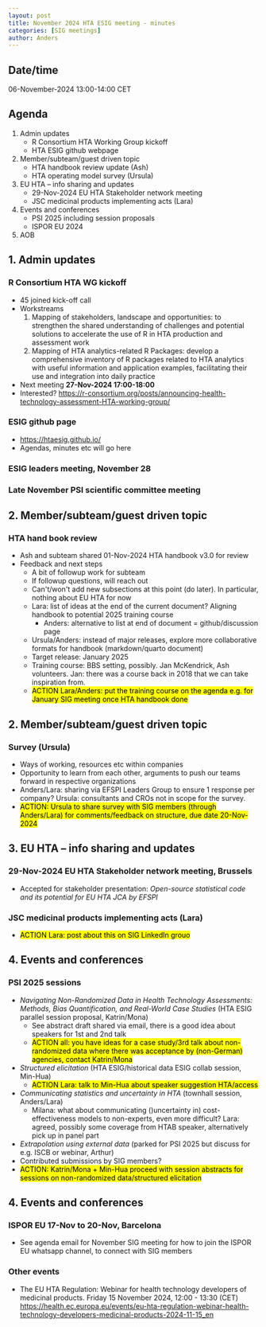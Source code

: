```yaml
---
layout: post
title: November 2024 HTA ESIG meeting - minutes 
categories: [SIG meetings]
author: Anders
---
```


## Date/time
06-November-2024 13:00-14:00 CET


## Agenda

1. Admin updates
   - R Consortium HTA Working Group kickoff
   - HTA ESIG github webpage
2. Member/subteam/guest driven topic
   - HTA handbook review update (Ash)
   - HTA operating model survey (Ursula)
3. EU HTA – info sharing and updates
   - 29-Nov-2024 EU HTA Stakeholder network meeting
   - JSC medicinal products implementing acts (Lara)
4. Events and conferences
   - PSI 2025 including session proposals
   - ISPOR EU 2024
5. AOB


## 1. Admin updates

### R Consortium HTA WG kickoff

- 45 joined kick-off call
- Workstreams
  1. Mapping of stakeholders, landscape and opportunities: to strengthen the shared understanding of challenges and potential solutions to accelerate the use of R in HTA production and assessment work
  2. Mapping of HTA analytics-related R Packages: develop a comprehensive inventory of R packages related to HTA analytics with useful information and application examples, facilitating their use and integration into daily practice
- Next meeting **27-Nov-2024 17:00-18:00**
- Interested? https://r-consortium.org/posts/announcing-health-technology-assessment-HTA-working-group/

### ESIG github page

- https://htaesig.github.io/
- Agendas, minutes etc will go here

### ESIG leaders meeting, November 28
### Late November PSI scientific committee meeting


## 2. Member/subteam/guest driven topic

### HTA hand book review

- Ash and subteam shared 01-Nov-2024 HTA handbook v3.0 for review
- Feedback and next steps
  - A bit of followup work for subteam 
  - If followup questions, will reach out
  - Can't/won't add new subsections at this point (do later). In particular, nothing about EU HTA for now
  - Lara: list of ideas at the end of the current document? Aligning handbook to potential 2025 training course
    - Anders: alternative to list at end of document = github/discussion page
  - Ursula/Anders: instead of major releases, explore more collaborative formats for handbook (markdown/quarto document)
  - Target release: January 2025
  - Training course: BBS setting, possibly. Jan McKendrick, Ash volunteers. Jan: there was a course back in 2018 that we can take inspiration from. 
  - <mark>ACTION Lara/Anders: put the training course on the agenda e.g. for January SIG meeting once HTA handbook done </mark>


## 2.  Member/subteam/guest driven topic

### Survey (Ursula)
- Ways of working, resources etc within companies
- Opportunity to learn from each other, arguments to push our teams forward in respective organizations
- Anders/Lara: sharing via EFSPI Leaders Group to ensure 1 response per company? Ursula: consultants and CROs not in scope for the survey.
- <mark>ACTION: Ursula to share survey with SIG members (through Anders/Lara) for comments/feedback on structure, due date 20-Nov-2024 </mark>


## 3. EU HTA – info sharing and updates

### 29-Nov-2024 EU HTA Stakeholder network meeting, Brussels

- Accepted for stakeholder presentation: _Open-source statistical code and its potential for EU HTA JCA by EFSPI_

### JSC medicinal products implementing acts (Lara)
- <mark>ACTION Lara: post about this on SIG LinkedIn grouo </mmark> 


## 4. Events and conferences

### PSI 2025 sessions

- _Navigating Non-Randomized Data in Health Technology Assessments: Methods, Bias Quantification, and Real-World Case Studies_ (HTA ESIG parallel session proposal, Katrin/Mona)
  - See abstract draft shared via email, there is a good idea about speakers for 1st and 2nd talk
  - <mark>ACTION all: you have ideas for a case study/3rd talk about non-randomized data where there was acceptance by (non-German) agencies, contact Katrin/Mona </mark>
- _Structured elicitation_ (HTA ESIG/historical data ESIG collab session, Min-Hua)
  - <mark>ACTION Lara: talk to Min-Hua about speaker suggestion HTA/access </mark>
- _Communicating statistics and uncertainty in HTA_ (townhall session, Anders/Lara)
  - Milana: what about communicating ()uncertainty in) cost-effectiveness models to non-experts, even more difficult? Lara: agreed, possibly some coverage from HTAB speaker, alternatively pick up in panel part 
- _Extrapolation using external data_ (parked for PSI 2025 but discuss for e.g. ISCB or webinar, Arthur)
- Contributed submissions by SIG members?
- <mark>ACTION: Katrin/Mona + Min-Hua proceed with session abstracts for sessions on non-randomized data/structured elicitation </mark>


## 4. Events and conferences

### ISPOR EU 17-Nov to 20-Nov, Barcelona

- See agenda email for November SIG meeting for how to join the ISPOR EU whatsapp channel, to connect with SIG members

### Other events

- The EU HTA Regulation: Webinar for health technology developers of medicinal products. Friday 15 November 2024, 12:00 - 13:30 (CET) https://health.ec.europa.eu/events/eu-hta-regulation-webinar-health-technology-developers-medicinal-products-2024-11-15_en

